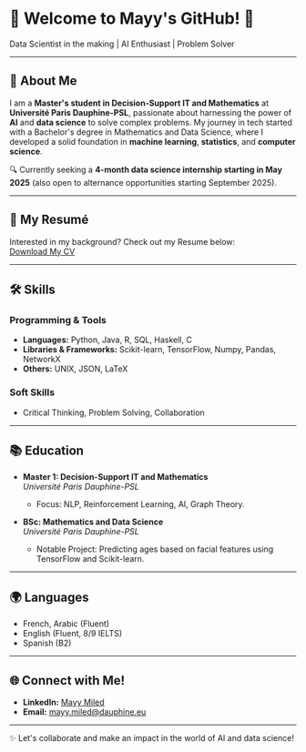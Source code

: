 # 🌟 Welcome to Mayy's GitHub! 🌟

Data Scientist in the making | AI Enthusiast | Problem Solver

---

## 🧠 About Me

I am a **Master's student in Decision-Support IT and Mathematics** at **Université Paris Dauphine-PSL**, passionate about harnessing the power of **AI** and **data science** to solve complex problems. My journey in tech started with a Bachelor's degree in Mathematics and Data Science, where I developed a solid foundation in **machine learning**, **statistics**, and **computer science**.

🔍 Currently seeking a **4-month data science internship starting in May 2025** (also open to alternance opportunities starting September 2025). 

---
## 📄 My Resumé

Interested in my background? Check out my Resume below:  
[Download My CV](./Mayy-Miled-CV.pdf)

---

## 🛠️ Skills

### Programming & Tools
- **Languages:** Python, Java, R, SQL, Haskell, C  
- **Libraries & Frameworks:** Scikit-learn, TensorFlow, Numpy, Pandas, NetworkX  
- **Others:** UNIX, JSON, LaTeX  

### Soft Skills
- Critical Thinking, Problem Solving, Collaboration

---

## 📚 Education

- **Master 1: Decision-Support IT and Mathematics**  
  _Université Paris Dauphine-PSL_  
  - Focus: NLP, Reinforcement Learning, AI, Graph Theory.

- **BSc: Mathematics and Data Science**  
  _Université Paris Dauphine-PSL_  
  - Notable Project: Predicting ages based on facial features using TensorFlow and Scikit-learn.

---

## 🌍 Languages

- French, Arabic (Fluent)  
- English (Fluent, 8/9 IELTS)  
- Spanish (B2)  

---

## 🌐 Connect with Me!

- **LinkedIn:** [Mayy Miled](https://www.linkedin.com/in/mayy-miled/)  
- **Email:** mayy.miled@dauphine.eu  

---

✨ Let's collaborate and make an impact in the world of AI and data science!  
